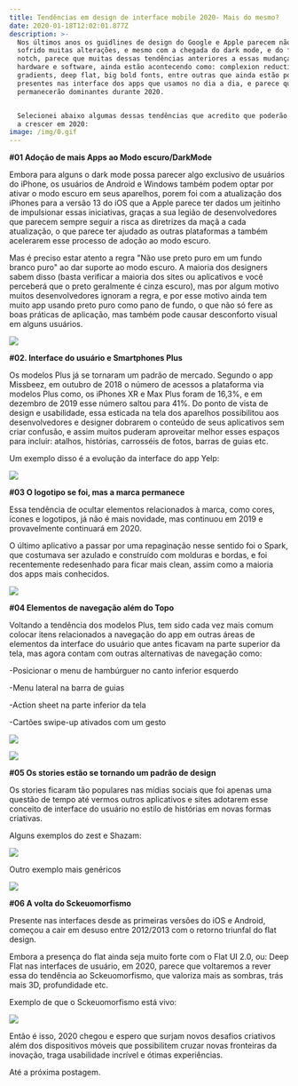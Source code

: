 ```yaml
---
title: Tendências em design de interface mobile 2020- Mais do mesmo?
date: 2020-01-18T12:02:01.877Z
description: >-
  Nos últimos anos os guidlines de design do Google e Apple parecem não ter
  sofrido muitas alterações, e mesmo com a chegada do dark mode, e do famigerado
  notch, parece que muitas dessas tendências anteriores a essas mudanças de
  hardware e software, ainda estão acontecendo como: complexion reduction,
  gradients, deep flat, big bold fonts, entre outras que ainda estão por ai
  presentes nas interface dos apps que usamos no dia a dia, e parece que
  permanecerão dominantes durante 2020.


  Selecionei abaixo algumas dessas tendências que acredito que poderão continuar
  a crescer em 2020:
image: /img/0.gif
---
```

**\#01 Adoção de mais Apps ao Modo escuro/DarkMode**

Embora para alguns o dark mode possa parecer algo exclusivo de usuários do iPhone, os usuários de Android e Windows também podem optar por ativar o modo escuro em seus aparelhos, porem foi com a atualização dos iPhones para a versão 13 do iOS que a Apple parece ter dados um jeitinho de impulsionar essas iniciativas, graças a sua legião de desenvolvedores que parecem sempre seguir a risca as diretrizes da maçã a cada atualização, o que parece ter ajudado as outras plataformas a também acelerarem esse processo de adoção ao modo escuro.

Mas é preciso estar atento a regra "Não use preto puro em um fundo branco puro" ao dar suporte ao modo escuro. A maioria dos designers sabem disso (basta verificar a maioria dos sites ou aplicativos e você perceberá que o preto geralmente é cinza escuro), mas por algum motivo muitos desenvolvedores ignoram a regra, e por esse motivo ainda tem muito app usando preto puro como pano de fundo, o que não só fere as boas práticas de aplicação, mas também pode causar desconforto visual em alguns usuários.

![](/img/0.png)



**\#02. Interface do usuário e Smartphones Plus**

Os modelos Plus já se tornaram um padrão de mercado. Segundo o app Missbeez, em outubro de 2018 o número de acessos a plataforma via modelos Plus como, os iPhones XR e Max Plus foram de 16,3%, e em dezembro de 2019 esse número saltou para 41%. Do ponto de vista de design e usabilidade, essa esticada na tela dos aparelhos possibilitou aos desenvolvedores e designer dobrarem o conteúdo de seus aplicativos sem criar confusão, e assim muitos puderam aproveitar melhor esses espaços para incluir: atalhos, histórias, carrosséis de fotos, barras de guias etc.

Um exemplo disso é a evolução da interface do app Yelp:

![](/img/0-1.png)

**\#03 O logotipo se foi, mas a marca permanece**

Essa tendência de ocultar elementos relacionados à marca, como cores, ícones e logotipos, já não é mais novidade, mas continuou em 2019 e provavelmente continuará em 2020.

O último aplicativo a passar por uma repaginação nesse sentido foi o Spark, que costumava ser azulado e construído com molduras e bordas, e foi recentemente redesenhado para ficar mais clean, assim como a maioria dos apps mais conhecidos.

![](/img/0-2.png)

**\#04 Elementos de navegação além do Topo**

Voltando a tendência dos modelos Plus, tem sido cada vez mais comum colocar itens relacionados a navegação do app em outras áreas de elementos da interface do usuário que antes ficavam na parte superior da tela, mas agora contam com outras alternativas de navegação como:

\-Posicionar o menu de hambúrguer no canto inferior esquerdo

\-Menu lateral na barra de guias

\-Action sheet na parte inferior da tela

\-Cartões swipe-up ativados com um gesto 

![](/img/0-3.png)

![](/img/0-4.png)

**\#05 Os stories estão se tornando um padrão de design**

Os stories ficaram tão populares nas mídias sociais que foi apenas uma questão de tempo até vermos outros aplicativos e sites adotarem esse conceito de interface do usuário no estilo de histórias em novas formas criativas.

Alguns exemplos do zest e Shazam: 



![](/img/0-5.png)

Outro exemplo mais genéricos

![](/img/0-6.png)

**\#06 A volta do Sckeuomorfismo** 

Presente nas interfaces desde as primeiras versões do iOS e Android, começou a cair em desuso entre 2012/2013 com o retorno triunfal do flat design. 

Embora a presença do flat ainda seja muito forte com o Flat UI 2.0, ou: Deep Flat nas interfaces de usuário, em 2020, parece que voltaremos a rever essa do tendência ao Sckeuomorfismo, que valoriza mais as sombras, trás mais 3D, profundidade etc.

Exemplo de que o Sckeuomorfismo está vivo:

![](/img/0-7.png)

Então é isso, 2020 chegou e espero que surjam novos desafios criativos além dos dispositivos móveis que possibilitem cruzar novas fronteiras da inovação, traga usabilidade incrível e ótimas experiências.

Até a próxima postagem.
